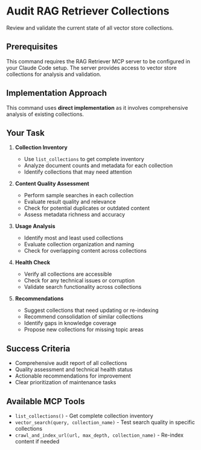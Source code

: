 # Audit RAG Retriever Collections

Review and validate the current state of all vector store collections.

## Prerequisites
This command requires the RAG Retriever MCP server to be configured in your Claude Code setup. The server provides access to vector store collections for analysis and validation.

## Implementation Approach
This command uses **direct implementation** as it involves comprehensive analysis of existing collections.

## Your Task
1. **Collection Inventory**
   - Use `list_collections` to get complete inventory
   - Analyze document counts and metadata for each collection
   - Identify collections that may need attention

2. **Content Quality Assessment**
   - Perform sample searches in each collection
   - Evaluate result quality and relevance
   - Check for potential duplicates or outdated content
   - Assess metadata richness and accuracy

3. **Usage Analysis**
   - Identify most and least used collections
   - Evaluate collection organization and naming
   - Check for overlapping content across collections

4. **Health Check**
   - Verify all collections are accessible
   - Check for any technical issues or corruption
   - Validate search functionality across collections

5. **Recommendations**
   - Suggest collections that need updating or re-indexing
   - Recommend consolidation of similar collections
   - Identify gaps in knowledge coverage
   - Propose new collections for missing topic areas

## Success Criteria
- Comprehensive audit report of all collections
- Quality assessment and technical health status
- Actionable recommendations for improvement
- Clear prioritization of maintenance tasks

## Available MCP Tools
- `list_collections()` - Get complete collection inventory
- `vector_search(query, collection_name)` - Test search quality in specific collections
- `crawl_and_index_url(url, max_depth, collection_name)` - Re-index content if needed